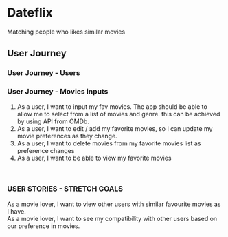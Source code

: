 # Dateflix
Matching people who likes similar movies

## User Journey
### User Journey - Users

### User Journey - Movies inputs
1. As a user, I want to input my fav movies. The app should be able to allow me to select from a list of movies and genre. this can be achieved by using API from OMDb. </br>
2. As a user, I want to edit / add my favorite movies, so I can update my movie preferences as they change. </br>
3. As a user, I want to delete movies from my favorite movies list as preference changes </br>
4. As a user, I want to be able to view my favorite movies</br>
</br>


### USER STORIES - STRETCH GOALS
As a movie lover, I want to view other users with similar favourite movies as I have. 
<br>As a movie lover, I want to see my compatibility with other users based on our preference in movies.
